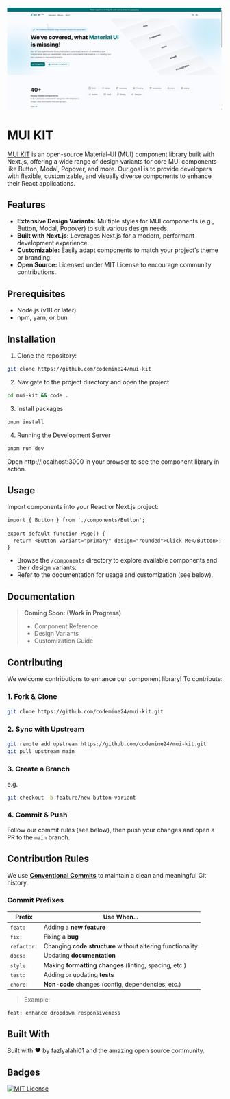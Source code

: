 ![Thumbnail](public/thumbnail.png)

# MUI KIT

[MUI KIT](https://www.muikit.com/) is an open-source Material-UI (MUI) component library built with Next.js, offering a wide range of design variants for core MUI components like Button, Modal, Popover, and more. Our goal is to provide developers with flexible, customizable, and visually diverse components to enhance their React applications.

## Features

- **Extensive Design Variants:**  Multiple styles for MUI components (e.g., Button, Modal, Popover) to suit various design needs.
- **Built with Next.js:** Leverages Next.js for a modern, performant development experience.
- **Customizable:** Easily adapt components to match your project’s theme or branding.
- **Open Source:** Licensed under MIT License to encourage community contributions.

## Prerequisites

- Node.js (v18 or later)
- npm, yarn, or bun

## Installation

1. Clone the repository:

```bash
git clone https://github.com/codemine24/mui-kit
```
2. Navigate to the project directory and open the project

```bash
cd mui-kit && code .
```

3. Install packages

```bash
pnpm install
```

4. Running the Development Server

```bash
pnpm run dev
```

Open http://localhost:3000 in your browser to see the component library in action.


## Usage

Import components into your React or Next.js project:

```tsx
import { Button } from './components/Button';

export default function Page() {
  return <Button variant="primary" design="rounded">Click Me</Button>;
}
```

- Browse the `/components` directory to explore available components and their design variants.
- Refer to the documentation for usage and customization (see below).



## Documentation

> **Coming Soon: (Work in Progress)**
> 
> - Component Reference  
> - Design Variants  
> - Customization Guide  


## Contributing

We welcome contributions to enhance our component library! To contribute:

### 1. Fork & Clone

```bash
git clone https://github.com/codemine24/mui-kit.git
```

### 2. Sync with Upstream

```bash
git remote add upstream https://github.com/codemine24/mui-kit.git
git pull upstream main
```

### 3. Create a Branch

e.g.

```bash
git checkout -b feature/new-button-variant
```

### 4. Commit & Push

Follow our commit rules (see below), then push your changes and open a PR to the `main` branch.


## Contribution Rules

We use **[Conventional Commits](https://www.conventionalcommits.org/)** to maintain a clean and meaningful Git history.

### Commit Prefixes

| Prefix      | Use When...                                                 |
|-------------|-------------------------------------------------------------|
| `feat:`     | Adding a **new feature**                                     |
| `fix:`      | Fixing a **bug**                                             |
| `refactor:` | Changing **code structure** without altering functionality   |
| `docs:`     | Updating **documentation**                                   |
| `style:`    | Making **formatting changes** (linting, spacing, etc.)       |
| `test:`     | Adding or updating **tests**                                 |
| `chore:`    | **Non-code** changes (config, dependencies, etc.)            |

> Example:

```bash
feat: enhance dropdown responsiveness
```


## Built With

Built with ❤️ by fazlyalahi01 and the amazing open source community.

## Badges

[![MIT License](https://img.shields.io/badge/License-MIT-green.svg)](https://choosealicense.com/licenses/mit/)
